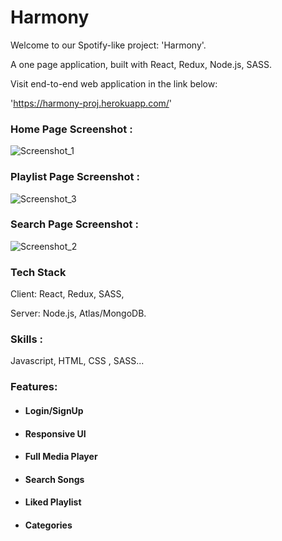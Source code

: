 # Harmony
Welcome to our Spotify-like project: 'Harmony'.

A one page application, built with React, Redux, Node.js, SASS.

Visit end-to-end web application in the link below:

'https://harmony-proj.herokuapp.com/'

### Home Page Screenshot :
![Screenshot_1](https://user-images.githubusercontent.com/103526611/200299106-570ee33b-21fb-45a7-92c1-353c437a2752.png)

### Playlist Page Screenshot :
![Screenshot_3](https://user-images.githubusercontent.com/103526611/200299482-5a0227cc-f478-4f48-a2e2-e5d3405db855.png)

### Search Page Screenshot :
![Screenshot_2](https://user-images.githubusercontent.com/103526611/200299501-72d83fe7-973b-42fc-acc8-65c1d56fe39f.png)

### Tech Stack

Client: React, Redux, SASS,

Server: Node.js, Atlas/MongoDB.
<!-- - , Cloudinary. (backend-repository) -->

### Skills : 
Javascript, HTML, CSS , SASS...

### Features: 
- #### Login/SignUp
- #### Responsive UI
- #### Full Media Player
- #### Search Songs
- #### Liked Playlist
- #### Categories
